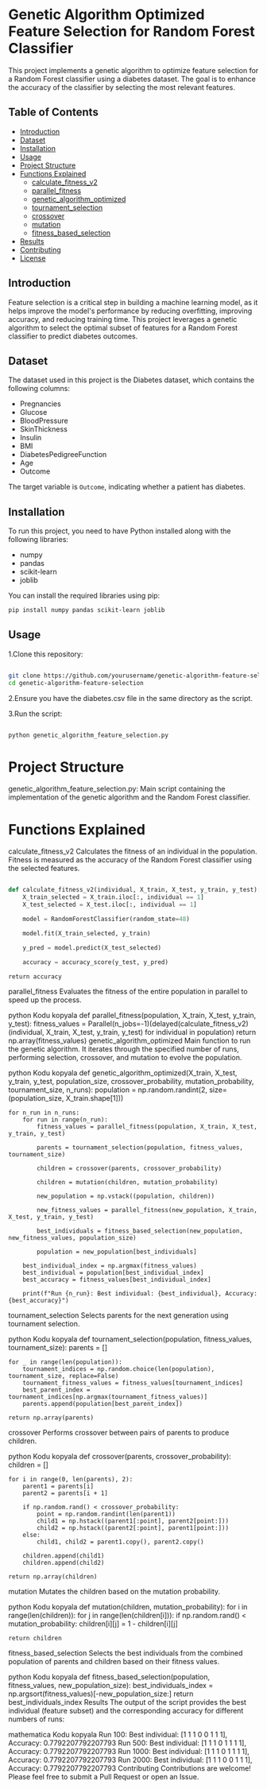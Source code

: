 # Genetic Algorithm Optimized Feature Selection for Random Forest Classifier

This project implements a genetic algorithm to optimize feature selection for a Random Forest classifier using a diabetes dataset. The goal is to enhance the accuracy of the classifier by selecting the most relevant features.

## Table of Contents
- [Introduction](#introduction)
- [Dataset](#dataset)
- [Installation](#installation)
- [Usage](#usage)
- [Project Structure](#project-structure)
- [Functions Explained](#functions-explained)
  - [calculate_fitness_v2](#calculate_fitness_v2)
  - [parallel_fitness](#parallel_fitness)
  - [genetic_algorithm_optimized](#genetic_algorithm_optimized)
  - [tournament_selection](#tournament_selection)
  - [crossover](#crossover)
  - [mutation](#mutation)
  - [fitness_based_selection](#fitness_based_selection)
- [Results](#results)
- [Contributing](#contributing)
- [License](#license)

## Introduction

Feature selection is a critical step in building a machine learning model, as it helps improve the model's performance by reducing overfitting, improving accuracy, and reducing training time. This project leverages a genetic algorithm to select the optimal subset of features for a Random Forest classifier to predict diabetes outcomes.

## Dataset

The dataset used in this project is the Diabetes dataset, which contains the following columns:
- Pregnancies
- Glucose
- BloodPressure
- SkinThickness
- Insulin
- BMI
- DiabetesPedigreeFunction
- Age
- Outcome

The target variable is `Outcome`, indicating whether a patient has diabetes.

## Installation

To run this project, you need to have Python installed along with the following libraries:

- numpy
- pandas
- scikit-learn
- joblib

You can install the required libraries using pip:

```bash
pip install numpy pandas scikit-learn joblib
```
## Usage
1.Clone this repository:

```bash

git clone https://github.com/yourusername/genetic-algorithm-feature-selection.git
cd genetic-algorithm-feature-selection

```
2.Ensure you have the diabetes.csv file in the same directory as the script.


3.Run the script:

```bash

python genetic_algorithm_feature_selection.py

```
# Project Structure

genetic_algorithm_feature_selection.py: Main script containing the implementation of the genetic algorithm and the Random Forest classifier.

# Functions Explained
calculate_fitness_v2
Calculates the fitness of an individual in the population. Fitness is measured as the accuracy of the Random Forest classifier using the selected features.


```python

def calculate_fitness_v2(individual, X_train, X_test, y_train, y_test):
    X_train_selected = X_train.iloc[:, individual == 1]
    X_test_selected = X_test.iloc[:, individual == 1]

    model = RandomForestClassifier(random_state=48)

    model.fit(X_train_selected, y_train)

    y_pred = model.predict(X_test_selected)

    accuracy = accuracy_score(y_test, y_pred)

```
    return accuracy
parallel_fitness
Evaluates the fitness of the entire population in parallel to speed up the process.

python
Kodu kopyala
def parallel_fitness(population, X_train, X_test, y_train, y_test):
    fitness_values = Parallel(n_jobs=-1)(delayed(calculate_fitness_v2)(individual, X_train, X_test, y_train, y_test) for individual in population)
    return np.array(fitness_values)
genetic_algorithm_optimized
Main function to run the genetic algorithm. It iterates through the specified number of runs, performing selection, crossover, and mutation to evolve the population.

python
Kodu kopyala
def genetic_algorithm_optimized(X_train, X_test, y_train, y_test, population_size, crossover_probability, mutation_probability, tournament_size, n_runs):
    population = np.random.randint(2, size=(population_size, X_train.shape[1]))

    for n_run in n_runs:
        for run in range(n_run):
            fitness_values = parallel_fitness(population, X_train, X_test, y_train, y_test)

            parents = tournament_selection(population, fitness_values, tournament_size)

            children = crossover(parents, crossover_probability)

            children = mutation(children, mutation_probability)

            new_population = np.vstack((population, children))

            new_fitness_values = parallel_fitness(new_population, X_train, X_test, y_train, y_test)

            best_individuals = fitness_based_selection(new_population, new_fitness_values, population_size)

            population = new_population[best_individuals]

        best_individual_index = np.argmax(fitness_values)
        best_individual = population[best_individual_index]
        best_accuracy = fitness_values[best_individual_index]

        print(f"Run {n_run}: Best individual: {best_individual}, Accuracy: {best_accuracy}")
tournament_selection
Selects parents for the next generation using tournament selection.

python
Kodu kopyala
def tournament_selection(population, fitness_values, tournament_size):
    parents = []

    for _ in range(len(population)):
        tournament_indices = np.random.choice(len(population), tournament_size, replace=False)
        tournament_fitness_values = fitness_values[tournament_indices]
        best_parent_index = tournament_indices[np.argmax(tournament_fitness_values)]
        parents.append(population[best_parent_index])

    return np.array(parents)
crossover
Performs crossover between pairs of parents to produce children.

python
Kodu kopyala
def crossover(parents, crossover_probability):
    children = []

    for i in range(0, len(parents), 2):
        parent1 = parents[i]
        parent2 = parents[i + 1]

        if np.random.rand() < crossover_probability:
            point = np.random.randint(len(parent1))
            child1 = np.hstack((parent1[:point], parent2[point:]))
            child2 = np.hstack((parent2[:point], parent1[point:]))
        else:
            child1, child2 = parent1.copy(), parent2.copy()

        children.append(child1)
        children.append(child2)

    return np.array(children)
mutation
Mutates the children based on the mutation probability.

python
Kodu kopyala
def mutation(children, mutation_probability):
    for i in range(len(children)):
        for j in range(len(children[i])):
            if np.random.rand() < mutation_probability:
                children[i][j] = 1 - children[i][j]

    return children
fitness_based_selection
Selects the best individuals from the combined population of parents and children based on their fitness values.

python
Kodu kopyala
def fitness_based_selection(population, fitness_values, new_population_size):
    best_individuals_index = np.argsort(fitness_values)[-new_population_size:]
    return best_individuals_index
Results
The output of the script provides the best individual (feature subset) and the corresponding accuracy for different numbers of runs:

mathematica
Kodu kopyala
Run 100: Best individual: [1 1 1 0 0 1 1 1], Accuracy: 0.7792207792207793
Run 500: Best individual: [1 1 1 0 1 1 1 1], Accuracy: 0.7792207792207793
Run 1000: Best individual: [1 1 1 0 1 1 1 1], Accuracy: 0.7792207792207793
Run 2000: Best individual: [1 1 1 0 0 1 1 1], Accuracy: 0.7792207792207793
Contributing
Contributions are welcome! Please feel free to submit a Pull Request or open an Issue.
